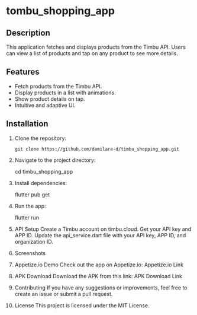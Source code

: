 # tombu_shopping_app

## Description
This application fetches and displays products from the Timbu API. Users can view a list of products and tap on any product to see more details.

## Features
- Fetch products from the Timbu API.
- Display products in a list with animations.
- Show product details on tap.
- Intuitive and adaptive UI.

## Installation
1. Clone the repository:
   ```
   git clone https://github.com/damilare-d/timbu_shopping_app.git
2. Navigate to the project directory:

      cd timbu_shopping_app
3. Install dependencies:

    flutter pub get 
4. Run the app:

    flutter run 
5. API Setup
Create a Timbu account on timbu.cloud.
Get your API key and APP ID.
Update the api_service.dart file with your API key, APP ID, and organization ID. 

6. Screenshots 

7. Appetize.io Demo
Check out the app on Appetize.io: Appetize.io Link 

8. APK Download
Download the APK from this link: APK Download Link

9. Contributing
If you have any suggestions or improvements, feel free to create an issue or submit a pull request.

10. License
This project is licensed under the MIT License.

